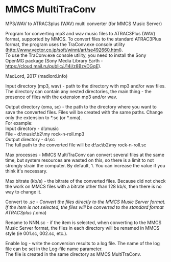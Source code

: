 # MMCS MultiTraConv
MP3/WAV to ATRAC3plus (WAV) multi converter (for MMCS Music Server)

Program for converting mp3 and wav music files to ATRAC3Plus (WAV) format, supported by MMCS.
To convert files to the standard ATRAC3Plus format, the program uses the TraConv.exe console utility
(http://www.vector.co.jp/soft/winnt/art/se492660.html).  
To use the TraConv.exe console utility, you need to install the Sony OpenMG package (Sony Media Library Earth - 
https://cloud.mail.ru/public/J14i/z8BzvDGqE).

MadLord, 2017 (madlord.info)

Input directory (mp3, wav) - path to the directory with mp3 and/or wav files. The directory can contain any nested directories, the main thing - the presence of files with the extension mp3 and/or wav.

Output directory (oma, sc) - the path to the directory where you want to save the converted files. Files will be created with the same paths. Change only the extension to *.sc (or *.oma).  
For example:  
Input directory - d:\music  
File - d:\music\b2\my rock-n-roll.mp3  
Output directory - d:\sc  
The full path to the converted file will be d:\sc\b2\my rock-n-roll.sc

Max processes - MMCS MultiTraConv can convert several files at the same time, but system resources are wasted on this, so there is a limit to not strongly strain the computer. By default, 1.
You can increase the value if you think it's necessary.

Max bitrate (kb/s) - the bitrate of the converted files. Because did not check the work on MMCS files with a bitrate other than 128 kb/s, then there is no way to change it.

Convert to *.sc - Convert the files directly to the MMCS Music Server format. If the item is not selected, the files will be converted to the standard format ATRAC3plus (*.oma)

Rename to NNN.sc - if the item is selected, when converting to the MMCS Music Server format, the files in each directory will be renamed in MMCS style (ie 001.sc, 002.sc, etc.).

Enable log - write the conversion results to a log file. The name of the log file can be set in the Log-file name parameter.  
The file is created in the same directory as MMCS MultiTraConv.
